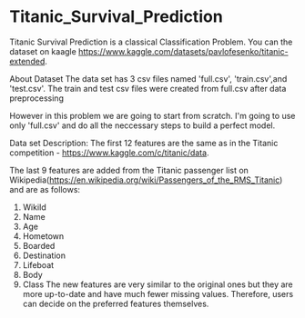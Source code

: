 # Titanic_Survival_Prediction
Titanic Survival Prediction is a classical Classification Problem. You can the dataset on kaagle https://www.kaggle.com/datasets/pavlofesenko/titanic-extended.

About Dataset
The data set has 3 csv files named 'full.csv', 'train.csv',and 'test.csv'. The train and test csv files were created from full.csv after data preprocessing

However in this problem we are going to start from scratch. I'm going to use only 'full.csv' and do all the neccessary steps to build a perfect model.

Data set Description:
The first 12 features are the same as in the Titanic competition - https://www.kaggle.com/c/titanic/data.

The last 9 features are added from the Titanic passenger list on Wikipedia(https://en.wikipedia.org/wiki/Passengers_of_the_RMS_Titanic) and are as follows:

1. WikiId
2. Name
3. Age
4. Hometown
5. Boarded
6. Destination
7. Lifeboat
8. Body
9. Class
The new features are very similar to the original ones but they are more up-to-date and have much fewer missing values. Therefore, users can decide on the preferred features themselves.
